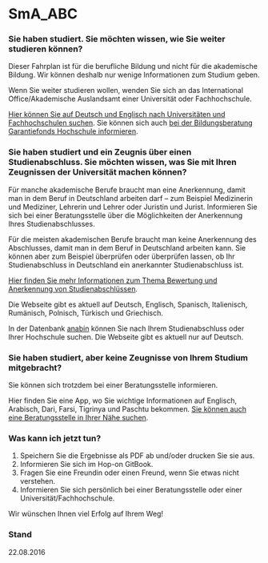 SmA_ABC
====

### Sie haben studiert. Sie möchten wissen, wie Sie weiter studieren können?

Dieser Fahrplan ist für die berufliche Bildung und nicht für die akademische Bildung. Wir können deshalb nur wenige Informationen zum Studium geben.

Wenn Sie weiter studieren wollen, wenden Sie sich an das International Office/Akademische Auslandsamt einer Universität oder Fachhochschule.

[Hier können Sie auf Deutsch und Englisch nach Universitäten und Fachhochschulen suchen](https://www.study-in.de/de/studium-planen/studienfach-und-hochschule-finden/). Sie können sich auch [bei der Bildungsberatung Garantiefonds Hochschule informieren](http://www.bildungsberatung-gfh.de/index.php/was-wir-machen).

### Sie haben studiert und ein Zeugnis über einen Studienabschluss. Sie möchten wissen, was Sie mit Ihren Zeugnissen der Universität machen können?

Für manche akademische Berufe braucht man eine Anerkennung, damit man in dem Beruf in Deutschland arbeiten darf – zum Beispiel Medizinerin und Mediziner, Lehrerin und Lehrer oder Juristin und Jurist. Informieren Sie sich bei einer Beratungsstelle über die Möglichkeiten der Anerkennung Ihres Studienabschlusses.

Für die meisten akademischen Berufe braucht man keine Anerkennung des Abschlusses, damit man in dem Beruf in Deutschland arbeiten kann. Sie können aber zum Beispiel überprüfen oder überprüfen lassen, ob Ihr Studienabschluss in Deutschland ein anerkannter Studienabschluss ist.

[Hier finden Sie mehr Informationen zum Thema Bewertung und Anerkennung von Studienabschlüssen](https://www.anerkennung-in-deutschland.de/html/de/schulabschluesse_studienabschluesse.php).

Die Webseite gibt es aktuell auf Deutsch, Englisch, Spanisch, Italienisch, Rumänisch, Polnisch, Türkisch und Griechisch.

In der Datenbank [anabin](http://anabin.kmk.org/) können Sie nach Ihrem Studienabschluss oder Ihrer Hochschule suchen. Die Webseite gibt es aktuell nur auf Deutsch.

### Sie haben studiert, aber keine Zeugnisse von Ihrem Studium mitgebracht?

Sie können sich trotzdem bei einer Beratungsstelle informieren.

Hier finden Sie eine App, wo Sie wichtige Informationen auf Englisch, Arabisch, Dari, Farsi, Tigrinya und Paschtu bekommen. [Sie können auch eine Beratungsstelle in Ihrer Nähe suchen](https://www.anerkennung-in-deutschland.de/html/de/app.php).

### Was kann ich jetzt tun?

1.  Speichern Sie die Ergebnisse als PDF ab und/oder drucken Sie sie aus.
2.  Informieren Sie sich im Hop-on GitBook.
3.  Fragen Sie eine Freundin oder einen Freund, wenn Sie etwas nicht verstehen.
4.  Informieren Sie sich persönlich bei einer Beratungsstelle oder einer Universität/Fachhochschule.

Wir wünschen Ihnen viel Erfolg auf Ihrem Weg!

### Stand

22.08.2016
